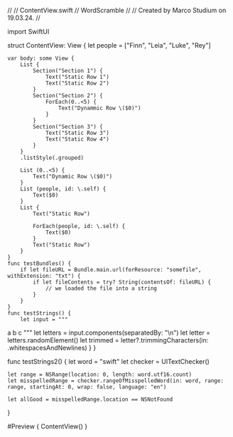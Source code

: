 //
//  ContentView.swift
//  WordScramble
//
//  Created by Marco Studium on 19.03.24.
//

import SwiftUI

struct ContentView: View {
    let people = ["Finn", "Leia", "Luke", "Rey"]
    
    var body: some View {
        List {
            Section("Section 1") {
                Text("Static Row 1")
                Text("Static Row 2")
            }
            Section("Section 2") {
                ForEach(0..<5) {
                    Text("Dynammic Row \($0)")
                }
            }
            Section("Section 3") {
                Text("Static Row 3")
                Text("Static Row 4")
            }
        }
        .listStyle(.grouped)
        
        List (0..<5) {
            Text("Dynamic Row \($0)")
        }
        List (people, id: \.self) {
            Text($0)
        }
        List {
            Text("Static Row")
        
            ForEach(people, id: \.self) {
                Text($0)
            }
            Text("Static Row")
        }
    }
    func testBundles() {
        if let fileURL = Bundle.main.url(forResource: "somefile", withExtension: "txt") {
            if let fileContents = try? String(contentsOf: fileURL) {
                // we loaded the file into a string
            }
        }
    }
    func testStrings() {
        let input = """
a
b
c
"""
        let letters = input.components(separatedBy: "\n")
        let letter = letters.randomElement()
        let trimmed = letter?.trimmingCharacters(in: .whitespacesAndNewlines)
    }
}

func testStrings2() {
    let word = "swift"
    let checker = UITextChecker()
    
    let range = NSRange(location: 0, length: word.utf16.count)
    let misspelledRange = checker.rangeOfMisspelledWord(in: word, range: range, startingAt: 0, wrap: false, language: "en")
    
    let allGood = misspelledRange.location == NSNotFound
}

#Preview {
    ContentView()
}
